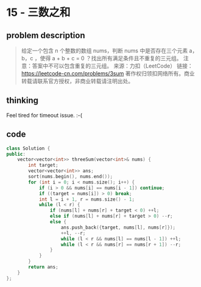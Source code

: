 # 15 - 三数之和

## problem description

>给定一个包含 n 个整数的数组 nums，判断 nums 中是否存在三个元素 a，b，c ，使得 a + b + c = 0 ？找出所有满足条件且不重复的三元组。
注意：答案中不可以包含重复的三元组。
来源：力扣（LeetCode）
链接：https://leetcode-cn.com/problems/3sum
著作权归领扣网络所有。商业转载请联系官方授权，非商业转载请注明出处。

## thinking

Feel tired for timeout issue. :-(

## code

```cpp
class Solution {
public:
    vector<vector<int>> threeSum(vector<int>& nums) {
        int target;
        vector<vector<int>> ans;
        sort(nums.begin(), nums.end());
        for (int i = 0; i < nums.size(); i++) {
            if (i > 0 && nums[i] == nums[i - 1]) continue;
            if ((target = nums[i]) > 0) break;
            int l = i + 1, r = nums.size() - 1;
            while (l < r) {
                if (nums[l] + nums[r] + target < 0) ++l;
                else if (nums[l] + nums[r] + target > 0) --r;
                else {
                    ans.push_back({target, nums[l], nums[r]});
                    ++l, --r;
                    while (l < r && nums[l] == nums[l - 1]) ++l;
                    while (l < r && nums[r] == nums[r + 1]) --r;
                }
            }
        }
        return ans;
    }
};
```